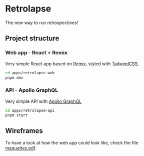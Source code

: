 # Retrolapse

The new way to run retrospectives!

## Project structure

### Web app - React + Remix

Very simple React app based on [Remix](https://remix.run/), styled with [TailwindCSS](https://tailwindcss.com/).

```sh
cd apps/retrolapse-web
pnpm dev
```

### API - Apollo GraphQL

Very simple API with [Apollo GraphQL](https://www.apollographql.com)

```sh
cd apps/retrolapse-api
pnpm start
```

## Wireframes

To have a look at how the web app could look like, check the file [maquettes.pdf](./maquettes.pdf).
